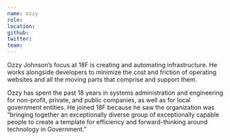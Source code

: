 ```yaml
---
name: ozzy
role: 
location: 
github:
twitter:
team:
---
```


Ozzy Johnson’s focus at 18F is creating and automating infrastructure. He works alongside developers to minimize the cost and friction of operating websites and all the moving parts that comprise and support them.

Ozzy has spent the past 18 years in systems administration and engineering for non-profit, private, and public companies, as well as for local government entities. He joined 18F because he saw the organization was “bringing together an exceptionally diverse group of exceptionally capable people to create a template for efficiency and forward-thinking around technology in Government.”


 
